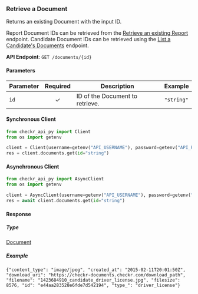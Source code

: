 
### Retrieve a Document <a name="get"></a>

Returns an existing Document with the input ID.

Report Document IDs can be retrieved from the [Retrieve an existing Report](#operation/getReport)
endpoint. Candidate Document IDs can be retrieved using the
[List a Candidate's Documents](#operation/getCandidateDocuments) endpoint.


**API Endpoint**: `GET /documents/{id}`

#### Parameters

| Parameter | Required | Description | Example |
|-----------|:--------:|-------------|--------|
| `id` | ✓ | ID of the Document to retrieve. | `"string"` |

#### Synchronous Client

```python
from checkr_api_py import Client
from os import getenv

client = Client(username=getenv("API_USERNAME"), password=getenv("API_PASSWORD"))
res = client.documents.get(id="string")

```

#### Asynchronous Client

```python
from checkr_api_py import AsyncClient
from os import getenv

client = AsyncClient(username=getenv("API_USERNAME"), password=getenv("API_PASSWORD"))
res = await client.documents.get(id="string")

```

#### Response

##### Type
[Document](/checkr_api_py/types/models/document.py)

##### Example
`{"content_type": "image/jpeg", "created_at": "2015-02-11T20:01:50Z", "download_uri": "https://checkr-documents.checkr.com/download_path", "filename": "1423684910_candidate_driver_license.jpg", "filesize": 8576, "id": "e44aa283528e6fde7d542194", "type_": "driver_license"}`
